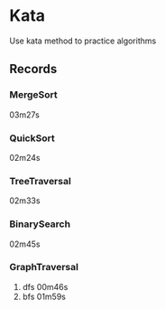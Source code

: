 # Kata
Use kata method to practice algorithms

## Records
### MergeSort
03m27s
### QuickSort
02m24s
### TreeTraversal
02m33s
### BinarySearch
02m45s
### GraphTraversal
1. dfs 00m46s
1. bfs 01m59s
